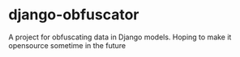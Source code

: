 # django-obfuscator
A project for obfuscating data in Django models.  Hoping to make it opensource sometime in the future
